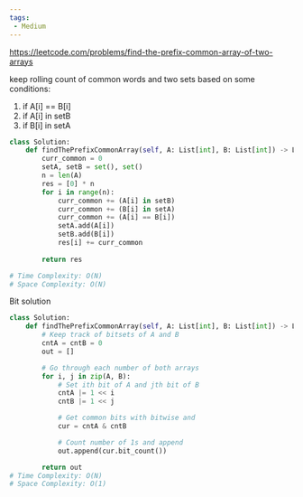```yaml
---
tags:
 - Medium
---
```


https://leetcode.com/problems/find-the-prefix-common-array-of-two-arrays

keep rolling count of common words and two sets based on some conditions:
1. if A[i] == B[i]
2. if A[i] in setB
3. if B[i] in setA

```python
class Solution:
    def findThePrefixCommonArray(self, A: List[int], B: List[int]) -> List[int]:
        curr_common = 0
        setA, setB = set(), set()
        n = len(A)
        res = [0] * n
        for i in range(n):
            curr_common += (A[i] in setB)
            curr_common += (B[i] in setA)
            curr_common += (A[i] == B[i])
            setA.add(A[i])
            setB.add(B[i])
            res[i] += curr_common
        
        return res

# Time Complexity: O(N)
# Space Complexity: O(N)
```

Bit solution
```python
class Solution:
    def findThePrefixCommonArray(self, A: List[int], B: List[int]) -> List[int]:
        # Keep track of bitsets of A and B 
        cntA = cntB = 0
        out = []

        # Go through each number of both arrays
        for i, j in zip(A, B):
            # Set ith bit of A and jth bit of B
            cntA |= 1 << i
            cntB |= 1 << j

            # Get common bits with bitwise and
            cur = cntA & cntB

            # Count number of 1s and append
            out.append(cur.bit_count())

        return out
# Time Complexity: O(N)
# Space Complexity: O(1)
```